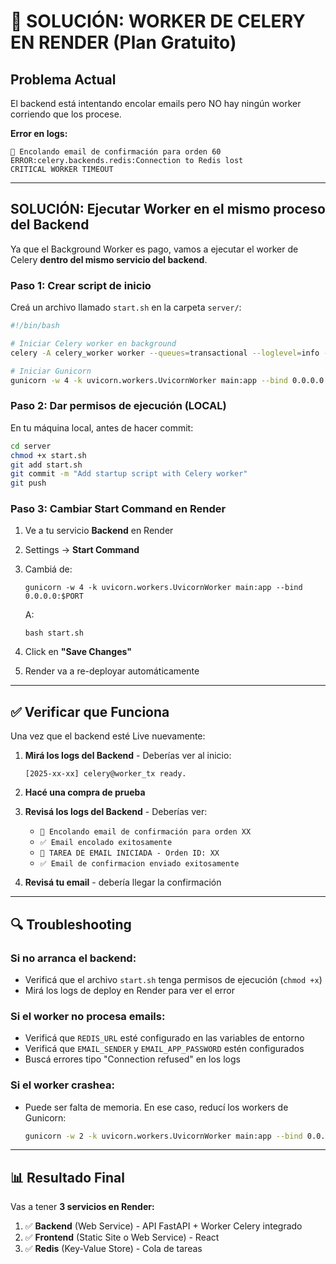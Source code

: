 # 🔧 SOLUCIÓN: WORKER DE CELERY EN RENDER (Plan Gratuito)

## Problema Actual
El backend está intentando encolar emails pero NO hay ningún worker corriendo que los procese.

**Error en logs:**
```
📧 Encolando email de confirmación para orden 60
ERROR:celery.backends.redis:Connection to Redis lost
CRITICAL WORKER TIMEOUT
```

---

## SOLUCIÓN: Ejecutar Worker en el mismo proceso del Backend

Ya que el Background Worker es pago, vamos a ejecutar el worker de Celery **dentro del mismo servicio del backend**.

### Paso 1: Crear script de inicio

Creá un archivo llamado `start.sh` en la carpeta `server/`:

```bash
#!/bin/bash

# Iniciar Celery worker en background
celery -A celery_worker worker --queues=transactional --loglevel=info -n worker_tx &

# Iniciar Gunicorn
gunicorn -w 4 -k uvicorn.workers.UvicornWorker main:app --bind 0.0.0.0:$PORT
```

### Paso 2: Dar permisos de ejecución (LOCAL)

En tu máquina local, antes de hacer commit:

```bash
cd server
chmod +x start.sh
git add start.sh
git commit -m "Add startup script with Celery worker"
git push
```

### Paso 3: Cambiar Start Command en Render

1. Ve a tu servicio **Backend** en Render
2. Settings → **Start Command**
3. Cambiá de:
   ```
   gunicorn -w 4 -k uvicorn.workers.UvicornWorker main:app --bind 0.0.0.0:$PORT
   ```
   A:
   ```
   bash start.sh
   ```

4. Click en **"Save Changes"**
5. Render va a re-deployar automáticamente

---

## ✅ Verificar que Funciona

Una vez que el backend esté Live nuevamente:

1. **Mirá los logs del Backend** - Deberías ver al inicio:
   ```
   [2025-xx-xx] celery@worker_tx ready.
   ```

2. **Hacé una compra de prueba**

3. **Revisá los logs del Backend** - Deberías ver:
   - `📧 Encolando email de confirmación para orden XX`
   - `✅ Email encolado exitosamente`
   - `🚀 TAREA DE EMAIL INICIADA - Orden ID: XX`
   - `✅ Email de confirmacion enviado exitosamente`

4. **Revisá tu email** - debería llegar la confirmación

---

## 🔍 Troubleshooting

### Si no arranca el backend:
- Verificá que el archivo `start.sh` tenga permisos de ejecución (`chmod +x`)
- Mirá los logs de deploy en Render para ver el error

### Si el worker no procesa emails:
- Verificá que `REDIS_URL` esté configurado en las variables de entorno
- Verificá que `EMAIL_SENDER` y `EMAIL_APP_PASSWORD` estén configurados
- Buscá errores tipo "Connection refused" en los logs

### Si el worker crashea:
- Puede ser falta de memoria. En ese caso, reducí los workers de Gunicorn:
  ```bash
  gunicorn -w 2 -k uvicorn.workers.UvicornWorker main:app --bind 0.0.0.0:$PORT
  ```

---

## 📊 Resultado Final

Vas a tener **3 servicios en Render:**
1. ✅ **Backend** (Web Service) - API FastAPI + Worker Celery integrado
2. ✅ **Frontend** (Static Site o Web Service) - React
3. ✅ **Redis** (Key-Value Store) - Cola de tareas
